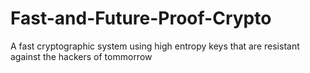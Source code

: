 # Fast-and-Future-Proof-Crypto
A fast cryptographic system using high entropy keys that are resistant against the hackers of tommorrow
